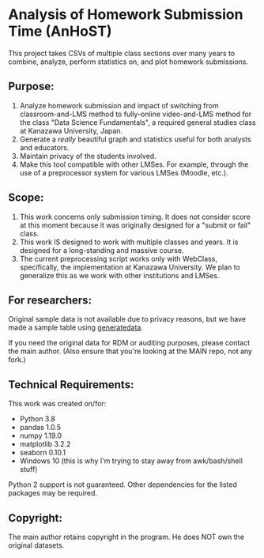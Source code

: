 # Analysis of Homework Submission Time (AnHoST)

This project takes CSVs of multiple class sections over many years to combine,
analyze, perform statistics on, and plot homework submissions.

## Purpose:

1. Analyze homework submission and impact of switching from classroom-and-LMS
   method to fully-online video-and-LMS method for the class "Data Science
   Fundamentals", a required general studies class at Kanazawa University,
   Japan.
2. Generate a *really* beautiful graph and statistics useful for both analysts
   and educators.
3. Maintain privacy of the students involved.
4. Make this tool compatible with other LMSes. For example, through the use of a
   preprocessor system for various LMSes (Moodle, etc.).

## Scope:

1. This work concerns only submission timing. It does not consider score at this
   moment because it was originally designed for a "submit or fail" class.
2. This work IS designed to work with multiple classes and years. It is designed
   for a long-standing and massive course.
3. The current preprocessing script works only with WebClass, specifically, the
   implementation at Kanazawa University. We plan to generalize this as we work
   with other institutions and LMSes.

## For researchers:

Original sample data is not available due to privacy reasons, but we have made
a sample table using [generatedata](https://github.com/benkeen/generatedata).

If you need the original data for RDM or auditing purposes, please contact the
main author. (Also ensure that you're looking at the MAIN repo, not any fork.)

## Technical Requirements:

This work was created on/for:

* Python 3.8
* pandas 1.0.5
* numpy 1.19.0
* matplotlib 3.2.2
* seaborn 0.10.1
* Windows 10 (this is why I'm trying to stay away from awk/bash/shell stuff)

Python 2 support is not guaranteed. Other dependencies for the listed packages
may be required.

## Copyright:

The main author retains copyright in the program. He does NOT own the original
datasets.

